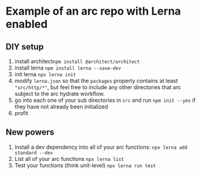 # Example of an arc repo with Lerna enabled

## DIY setup

1. install architect`npm install @architect/architect`
1. install lerna `npm install lerna --save-dev`
1. init lerna `npx lerna init`
1. modify `lerna.json` so that the `packages` property contains at least `"src/http/*"`, but feel free to include any other directories that arc subject to the arc hydrate workflow.
1. go into each one of your sub directories in `src` and run `npm init --yes` if they have not already been initialized
1. profit

## New powers

1. Install a dev dependency into all of your arc functions: `npx lerna add standard --dev`
1. List all of your arc functions `npx lerna list`
1. Test your functions (think unit-level) `npx lerna run test`